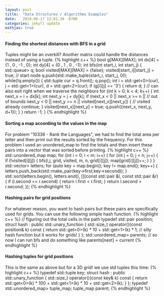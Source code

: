 ```yaml
---
layout: post
title:  "Data Structures / Algorithms Examples"
date:   2019-06-17 12:01:36 -0700
categories: jekyll update
mathjax: true
---
```

<h4><b>Finding the shortest distances with BFS in a grid</b></h4>
Tuples might be an overkill? Another matrix could handle the distances instead of using a tuple.
{% highlight c++ %}
bool g[MAX][MAX];
int dx[4] = {1 , 0 , -1 , 0};
int dy[4] = {0 , 1 , 0 , -1};
int bfs(int start_i, int start_j) {
    std::queue<std::tuple<int, int, int>> q;
    bool visited[MAX][MAX] = {false};
    visited[start_i][start_j] = true; // start node
    q.push(std::make_tuple(start_i, start_j, 0));
    while(!q.empty()) {
        std::tuple<int, int, int> cur = q.front();
        q.pop();
        int i = std::get<0>(cur), j = std::get<1>(cur), d = std::get<2>(cur);
        if (g[i][j] == '3') { return d; } // can also exit right when we traverse the neighbors
        for (int k = 0; k < 4; k++) {
            int next_x = i + dx[k];
            int next_y = j + dy[k];
            if (next_x < 0 || next_x >= n ||  // out of bounds
                next_y < 0 || next_y >= n || 
                visited[next_x][next_y]) { // visited already
                continue;
            }
            visited[next_x][next_y] = true;
            q.push({next_x, next_y, d+1});
        }
    }
    return -1;
}
{% endhighlight %}
<br>
<!------------------------------------------------------------------------------------>
<h4><b>Sorting a map according to the values in the map</b></h4>
For problem "10336 - Rank the Languages", we had to find the total area per letter and then print out the results sorted by the frequency. For this problem I used an unordered_map to find the totals and then insert these pairs into a vector that was sorted before printing.
{% highlight c++ %}
std::unordered_map<char,int> map;
for (int i = 0; i < m; i++) {
    for (int j = 0; j < n; j++) {
        if (!visited[i][j]) {
            bfs(i,j, grid, visited, m, n, grid[i][j]);
            map[grid[i][j]]++;
        }
    }
}
std::vector<std::pair<char,int>> letters;
for (auto key = map.begin(); key != map.end(); key++) {
    letters.push_back(std::make_pair(key->first,key->second));
}
std::sort(letters.begin(), letters.end(), [](const std::pair<char,int> &l, const std::pair<char,int> &r) {
    if (l.second == r.second) {
        return l.first < r.first;
    }
    return l.second > r.second;
});
{% endhighlight %}
<br>
<!------------------------------------------------------------------------------------>
<h4><b>Hashing pairs for grid positions</b></h4>
For whatever reason, you want to hash pairs but these pairs are specifically used for grids. You can use the following simple hash function. 
{% highlight c++ %}
// figuring out the total cells in the path
typedef std::pair<int, int> position;
struct hash : public std::unary_function<key_t, std::size_t> {
    std::size_t operator()(const position& k) const {
        return std::get<0>(k) * 10 + std::get<1>(k) * 1; // silly hash function but it works for grids!
    }
};
std::unordered_map<const position, position, hash,std::equal_to<position>> parents;
// so now I can run bfs and do something like parents[next] = current
{% endhighlight %}
<br>
<!------------------------------------------------------------------------------------>
<h4><b>Hashing tuples for grid positions</b></h4>
This is the same as above but for a 3D grid! we use std tuples this time:
{% highlight c++ %}
typedef std::tuple<int, int, int> key;
struct hash : public std::unary_function<key_t, std::size_t> {
    std::size_t operator()(const key& k) const {
        return std::get<0>(k) * 100 + std::get<1>(k) * 10 + std::get<2>(k);
    }
};
typedef std::unordered_map<const key,key,hash,std::equal_to<key>> tuple_map;
tuple_map parent;
{% endhighlight %}
<br>
<br>

